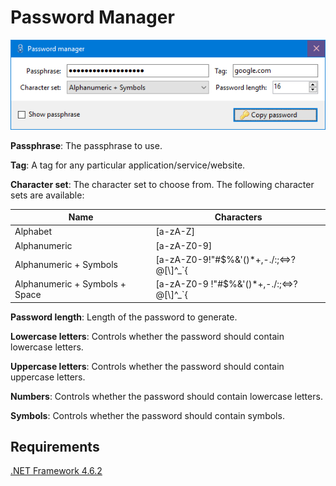 # Password Manager
![Main Window](main_window.png)

**Passphrase**: The passphrase to use.

**Tag**: A tag for any particular application/service/website.

**Character set**: The character set to choose from. The following character sets are available:

| Name                           | Characters                                      |
| ------------------------------ | ----------------------------------------------- |
| Alphabet                       | [a-zA-Z]                                        |
| Alphanumeric                   | [a-zA-Z0-9]                                     |
| Alphanumeric + Symbols         | [a-zA-Z0-9!\"#$%&\'()*+,-./:;<=>?@[\\]^_`{|}~]  |
| Alphanumeric + Symbols + Space | [a-zA-Z0-9 !\"#$%&\'()*+,-./:;<=>?@[\\]^_`{|}~] |

**Password length**: Length of the password to generate.

**Lowercase letters**: Controls whether the password should contain lowercase letters.

**Uppercase letters**: Controls whether the password should contain uppercase letters.

**Numbers**: Controls whether the password should contain lowercase letters.

**Symbols**: Controls whether the password should contain symbols.


## Requirements
[.NET Framework 4.6.2](https://www.microsoft.com/en-us/download/details.aspx?id=53345)